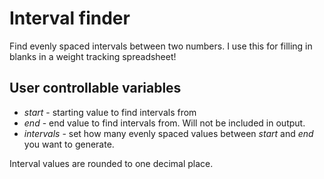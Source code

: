 # Interval finder
Find evenly spaced intervals between two numbers. I use this for filling in blanks in a weight tracking spreadsheet!

## User controllable variables

*  _start_ - starting value to find intervals from
* _end_ - end value to find intervals from. Will not be included in output.
* _intervals_ - set how many evenly spaced values between _start_ and _end_ you want to generate. 

Interval values are rounded to one decimal place.

